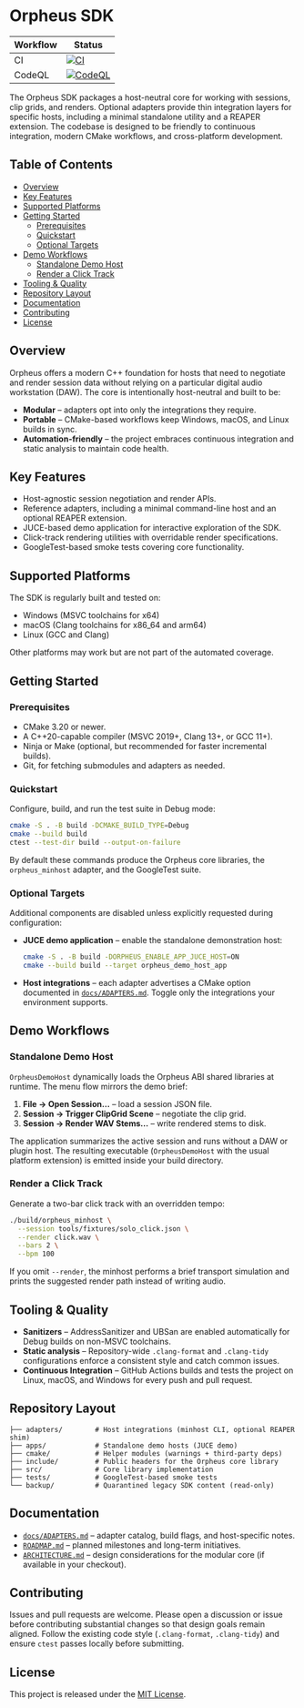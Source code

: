 <!-- SPDX-License-Identifier: MIT -->
# Orpheus SDK

| Workflow | Status |
| --- | --- |
| CI | [![CI](https://github.com/orpheus-sdk/orpheus-sdk/actions/workflows/ci.yml/badge.svg)](https://github.com/orpheus-sdk/orpheus-sdk/actions/workflows/ci.yml) |
| CodeQL | [![CodeQL](https://github.com/orpheus-sdk/orpheus-sdk/actions/workflows/codeql.yml/badge.svg)](https://github.com/orpheus-sdk/orpheus-sdk/actions/workflows/codeql.yml) |

The Orpheus SDK packages a host-neutral core for working with sessions,
clip grids, and renders. Optional adapters provide thin integration layers
for specific hosts, including a minimal standalone utility and a REAPER
extension. The codebase is designed to be friendly to continuous
integration, modern CMake workflows, and cross-platform development.

## Table of Contents

- [Overview](#overview)
- [Key Features](#key-features)
- [Supported Platforms](#supported-platforms)
- [Getting Started](#getting-started)
  - [Prerequisites](#prerequisites)
  - [Quickstart](#quickstart)
  - [Optional Targets](#optional-targets)
- [Demo Workflows](#demo-workflows)
  - [Standalone Demo Host](#standalone-demo-host)
  - [Render a Click Track](#render-a-click-track)
- [Tooling & Quality](#tooling--quality)
- [Repository Layout](#repository-layout)
- [Documentation](#documentation)
- [Contributing](#contributing)
- [License](#license)

## Overview

Orpheus offers a modern C++ foundation for hosts that need to negotiate and
render session data without relying on a particular digital audio workstation
(DAW). The core is intentionally host-neutral and built to be:

- **Modular** – adapters opt into only the integrations they require.
- **Portable** – CMake-based workflows keep Windows, macOS, and Linux builds in
  sync.
- **Automation-friendly** – the project embraces continuous integration and
  static analysis to maintain code health.

## Key Features

- Host-agnostic session negotiation and render APIs.
- Reference adapters, including a minimal command-line host and an optional
  REAPER extension.
- JUCE-based demo application for interactive exploration of the SDK.
- Click-track rendering utilities with overridable render specifications.
- GoogleTest-based smoke tests covering core functionality.

## Supported Platforms

The SDK is regularly built and tested on:

- Windows (MSVC toolchains for x64)
- macOS (Clang toolchains for x86_64 and arm64)
- Linux (GCC and Clang)

Other platforms may work but are not part of the automated coverage.

## Getting Started

### Prerequisites

- CMake 3.20 or newer.
- A C++20-capable compiler (MSVC 2019+, Clang 13+, or GCC 11+).
- Ninja or Make (optional, but recommended for faster incremental builds).
- Git, for fetching submodules and adapters as needed.

### Quickstart

Configure, build, and run the test suite in Debug mode:

```sh
cmake -S . -B build -DCMAKE_BUILD_TYPE=Debug
cmake --build build
ctest --test-dir build --output-on-failure
```

By default these commands produce the Orpheus core libraries, the
`orpheus_minhost` adapter, and the GoogleTest suite.

### Optional Targets

Additional components are disabled unless explicitly requested during
configuration:

- **JUCE demo application** – enable the standalone demonstration host:

  ```sh
  cmake -S . -B build -DORPHEUS_ENABLE_APP_JUCE_HOST=ON
  cmake --build build --target orpheus_demo_host_app
  ```

- **Host integrations** – each adapter advertises a CMake option documented in
  [`docs/ADAPTERS.md`](docs/ADAPTERS.md). Toggle only the integrations your
  environment supports.

## Demo Workflows

### Standalone Demo Host

`OrpheusDemoHost` dynamically loads the Orpheus ABI shared libraries at
runtime. The menu flow mirrors the demo brief:

1. **File → Open Session…** – load a session JSON file.
2. **Session → Trigger ClipGrid Scene** – negotiate the clip grid.
3. **Session → Render WAV Stems…** – write rendered stems to disk.

The application summarizes the active session and runs without a DAW or plugin
host. The resulting executable (`OrpheusDemoHost` with the usual platform
extension) is emitted inside your build directory.

### Render a Click Track

Generate a two-bar click track with an overridden tempo:

```sh
./build/orpheus_minhost \
  --session tools/fixtures/solo_click.json \
  --render click.wav \
  --bars 2 \
  --bpm 100
```

If you omit `--render`, the minhost performs a brief transport simulation and
prints the suggested render path instead of writing audio.

## Tooling & Quality

- **Sanitizers** – AddressSanitizer and UBSan are enabled automatically for
  Debug builds on non-MSVC toolchains.
- **Static analysis** – Repository-wide `.clang-format` and `.clang-tidy`
  configurations enforce a consistent style and catch common issues.
- **Continuous Integration** – GitHub Actions builds and tests the project on
  Linux, macOS, and Windows for every push and pull request.

## Repository Layout

```
├── adapters/        # Host integrations (minhost CLI, optional REAPER shim)
├── apps/            # Standalone demo hosts (JUCE demo)
├── cmake/           # Helper modules (warnings + third-party deps)
├── include/         # Public headers for the Orpheus core library
├── src/             # Core library implementation
├── tests/           # GoogleTest-based smoke tests
└── backup/          # Quarantined legacy SDK content (read-only)
```

## Documentation

- [`docs/ADAPTERS.md`](docs/ADAPTERS.md) – adapter catalog, build flags, and
  host-specific notes.
- [`ROADMAP.md`](ROADMAP.md) – planned milestones and long-term initiatives.
- [`ARCHITECTURE.md`](ARCHITECTURE.md) – design considerations for the modular
  core (if available in your checkout).

## Contributing

Issues and pull requests are welcome. Please open a discussion or issue before
contributing substantial changes so that design goals remain aligned. Follow
the existing code style (`.clang-format`, `.clang-tidy`) and ensure `ctest`
passes locally before submitting.

## License

This project is released under the [MIT License](LICENSE).

